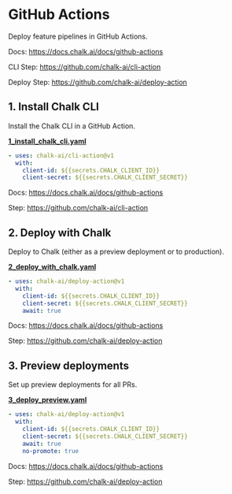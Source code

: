 # GitHub Actions
Deploy feature pipelines in GitHub Actions.

Docs: https://docs.chalk.ai/docs/github-actions

CLI Step: https://github.com/chalk-ai/cli-action

Deploy Step: https://github.com/chalk-ai/deploy-action

## 1. Install Chalk CLI
Install the Chalk CLI in a GitHub Action.

**[1_install_chalk_cli.yaml](1_install_chalk_cli.yaml)**

```yaml
- uses: chalk-ai/cli-action@v1
  with:
    client-id: ${{secrets.CHALK_CLIENT_ID}}
    client-secret: ${{secrets.CHALK_CLIENT_SECRET}}
```
Docs: https://docs.chalk.ai/docs/github-actions

Step: https://github.com/chalk-ai/cli-action

## 2. Deploy with Chalk
Deploy to Chalk (either as a preview deployment or to production).

**[2_deploy_with_chalk.yaml](2_deploy_with_chalk.yaml)**

```yaml
- uses: chalk-ai/deploy-action@v1
  with:
    client-id: ${{secrets.CHALK_CLIENT_ID}}
    client-secret: ${{secrets.CHALK_CLIENT_SECRET}}
    await: true
```
Docs: https://docs.chalk.ai/docs/github-actions

Step: https://github.com/chalk-ai/deploy-action

## 3. Preview deployments
Set up preview deployments for all PRs.

**[3_deploy_preview.yaml](3_deploy_preview.yaml)**

```yaml
- uses: chalk-ai/deploy-action@v1
  with:
    client-id: ${{secrets.CHALK_CLIENT_ID}}
    client-secret: ${{secrets.CHALK_CLIENT_SECRET}}
    await: true
    no-promote: true
```
Docs: https://docs.chalk.ai/docs/github-actions

Step: https://github.com/chalk-ai/deploy-action
